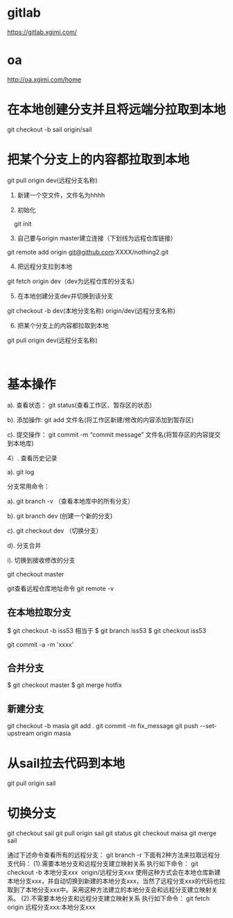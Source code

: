 # gitlab
https://gitlab.xgimi.com/

# oa
http://oa.xgimi.com/home

# 在本地创建分支并且将远端分拉取到本地
git checkout -b sail origin/sail

# 把某个分支上的内容都拉取到本地
git pull origin dev(远程分支名称)



1. 新建一个空文件，文件名为hhhh

2. 初始化

    git init

3. 自己要与origin master建立连接（下划线为远程仓库链接）

git remote add origin git@github.com:XXXX/nothing2.git

4. 把远程分支拉到本地

git fetch origin dev（dev为远程仓库的分支名）

5. 在本地创建分支dev并切换到该分支

git checkout -b dev(本地分支名称) origin/dev(远程分支名称)

6. 把某个分支上的内容都拉取到本地

git pull origin dev(远程分支名称)

 

# 基本操作

a). 查看状态： git status(查看工作区、暂存区的状态)

b). 添加操作: git add 文件名(将工作区新建/修改的内容添加到暂存区)

c). 提交操作： git commit -m “commit message” 文件名(将暂存区的内容提交到本地库)

4）. 查看历史记录

a). git log

分支常用命令：

a). git branch -v （查看本地库中的所有分支）

b). git branch dev (创建一个新的分支)

c). git checkout dev （切换分支）

d). 分支合并

i). 切换到接收修改的分支

git checkout master

git查看远程仓库地址命令
git remote -v   


## 在本地拉取分支

$ git checkout -b iss53
相当于
$ git branch iss53
$ git checkout iss53

git commit -a -m 'xxxx'


## 合并分支
$ git checkout master
$ git merge hotfix


## 新建分支
git checkout -b masia
git add .
git commit -m fix_message
git push --set-upstream origin masia

# 从sail拉去代码到本地
git pull origin sail

# 切换分支
git checkout sail
git pull origin sail
git status
git checkout maisa
git merge sail



通过下述命令查看所有的远程分支：
git branch -r
下面有2种方法来拉取远程分支代码：
(1).需要本地分支和远程分支建立映射关系
执行如下命令：
git checkout -b 本地分支xxx  origin/远程分支xxx
使用这种方式会在本地仓库新建本地分支xxx，并自动切换到新建的本地分支xxx，当然了远程分支xxx的代码也拉取到了本地分支xxx中。采用这种方法建立的本地分支会和远程分支建立映射关系。
(2).不需要本地分支和远程分支建立映射关系
执行如下命令：
git fetch origin 远程分支xxx:本地分支xxx